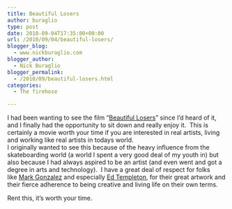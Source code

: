 ```yaml
---
title: Beautiful Losers
author: buraglio
type: post
date: 2010-09-04T17:35:00+00:00
url: /2010/09/04/beautiful-losers/
blogger_blog:
  - www.nickburaglio.com
blogger_author:
  - Nick Buraglio
blogger_permalink:
  - /2010/09/beautiful-losers.html
categories:
  - The firehose

---
```

I had been wanting to see the film &#8220;[Beautiful Losers][1]&#8221; since I&#8217;d heard of it, and I finally had the opportunity to sit down and really enjoy it.  This is certainly a movie worth your time if you are interested in real artists, living and working like real artists in todays world.   
I originally wanted to see this because of the heavy influence from the skateboarding world (a world I spent a very good deal of my youth in) but also because I had always aspired to be an artist (and even went and got a degree in arts and technology).  I have a great deal of respect for folks like [Mark Gonzalez][2] and especially [Ed Templeton][3], for their great artwork and their fierce adherence to being creative and living life on their own terms.

Rent this, it&#8217;s worth your time.

 [1]: http://www.beautifullosers.com/
 [2]: http://en.wikipedia.org/wiki/Mark_Gonzales
 [3]: http://en.wikipedia.org/wiki/Ed_Templeton